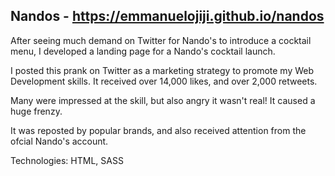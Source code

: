 ## Nandos - https://emmanuelojiji.github.io/nandos

After seeing much demand on Twitter for Nando's to introduce a
cocktail menu, I developed a landing page for a Nando's cocktail
launch.

I posted this prank on Twitter as a marketing strategy to promote
my Web Development skills. It received over 14,000 likes, and over
2,000 retweets. 

Many were impressed at the skill, but also angry it
wasn't real! It caused a huge frenzy.

It was reposted by popular
brands, and also received attention from the ofcial Nando's
account. 

Technologies: HTML, SASS
